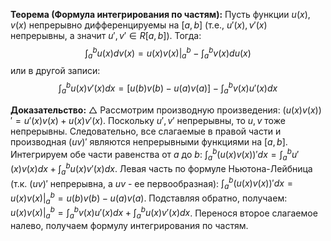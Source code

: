 **Теорема (Формула интегрирования по частям):**
Пусть функции $u(x), v(x)$ непрерывно дифференцируемы на $[a, b]$ (т.е., $u'(x), v'(x)$ непрерывны, а значит $u', v' \in R[a, b]$).
Тогда:
$$ \int_a^b u(x) dv(x) = \left. u(x) v(x) \right|_a^b - \int_a^b v(x) du(x) $$
или в другой записи:
$$ \int_a^b u(x) v'(x) dx = [u(b)v(b) - u(a)v(a)] - \int_a^b v(x) u'(x) dx $$

**Доказательство:**
$\triangle$ Рассмотрим производную произведения: $(u(x)v(x))' = u'(x)v(x) + u(x)v'(x)$.
Поскольку $u', v'$ непрерывны, то $u, v$ тоже непрерывны. Следовательно, все слагаемые в правой части и производная $(uv)'$ являются непрерывными функциями на $[a, b]$.
Интегрируем обе части равенства от $a$ до $b$:
$\int_a^b (u(x)v(x))' dx = \int_a^b u'(x)v(x) dx + \int_a^b u(x)v'(x) dx$.
Левая часть по формуле Ньютона-Лейбница (т.к. $(uv)'$ непрерывна, а $uv$ - ее первообразная):
$\int_a^b (u(x)v(x))' dx = \left. u(x)v(x) \right|_a^b = u(b)v(b) - u(a)v(a)$.
Подставляя обратно, получаем:
$\left. u(x)v(x) \right|_a^b = \int_a^b v(x) u'(x) dx + \int_a^b u(x) v'(x) dx$.
Перенося второе слагаемое налево, получаем формулу интегрирования по частям.